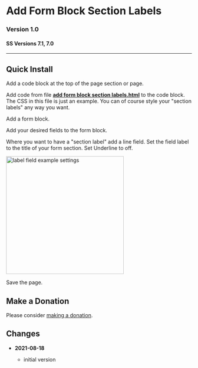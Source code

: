 # Add Form Block Section Labels

### Version 1.0

#### SS Versions 7.1, 7.0

---

## Quick Install

Add a code block at the top of the page section or page.

Add code from file
**[add form block section labels.html](add%20form%20block%20section%20labels.html#L1)**
to the code block. The CSS in this file is just an example. You can of course
style your "section labels" any way you want.

Add a form block.

Add your desired fields to the form block.

Where you want to have a "section label" add a line field. Set the field label
to the title of your form section. Set Underline to off.

<img alt="label field example settings" src="/tomsWebConsulting/twcsl/raw/main/Add%20Form%20Block%20Section%20Labels/read%20me%20assets/line%20field.png" width="319">

<!-- ![label field example settings](read%20me%20assets/line%20field.png) -->

Save the page.

## Make a Donation

Please consider
[making a donation](https://github.com/tomsWebConsulting/twcsl#make-a-donation).

## Changes

<!-- * **2021-05-08**

  * verified code works on v7.0 using Brine template family
  * bumped version to 0.1d2
  -->
* **2021-08-18**

  * initial version
